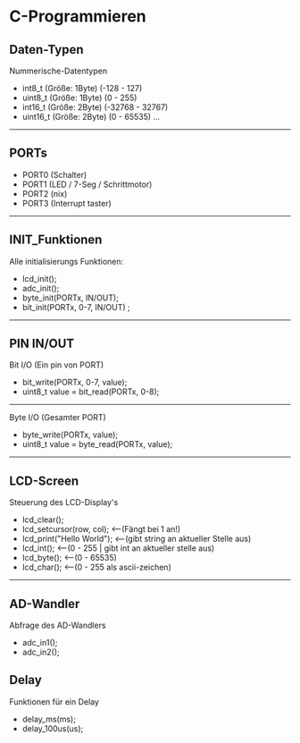 # C-Programmieren
 ## Daten-Typen
 Nummerische-Datentypen
  * int8_t  (Größe: 1Byte) (-128 - 127)
  * uint8_t (Größe: 1Byte) (0 - 255)
  * int16_t  (Größe: 2Byte) (-32768 - 32767)
  * uint16_t (Größe: 2Byte) (0 - 65535)
  ...
  ---
 ## PORTs
  * PORT0 (Schalter)
  * PORT1 (LED / 7-Seg / Schrittmotor)
  * PORT2 (nix)
  * PORT3 (Interrupt taster)
  ---
 ## INIT_Funktionen
  Alle initialisierungs Funktionen:
  * lcd_init();
  * adc_init();
  * byte_init(PORTx, IN/OUT);
  * bit_init(PORTx, 0-7, IN/OUT) ;
  ---
 ## PIN IN/OUT
  Bit I/O (Ein pin von PORT)
  * bit_write(PORTx, 0-7, value);
  * uint8_t value = bit_read(PORTx, 0-8);
  ---
  Byte I/O (Gesamter PORT)
  * byte_write(PORTx, value);
  * uint8_t value = byte_read(PORTx, value);
 ---
 ## LCD-Screen
  Steuerung des LCD-Display's
  * lcd_clear();
  * lcd_setcursor(row, col);     <--(Fängt bei 1 an!)
  * lcd_print("Hello World"); <--(gibt string an aktueller Stelle aus)
  * lcd_int(); <--(0 - 255 | gibt int an aktueller stelle aus)
  * lcd_byte(); <--(0 - 65535)
  * lcd_char(); <--(0 - 255 als ascii-zeichen)
 ---
 ## AD-Wandler
  Abfrage des AD-Wandlers
  * adc_in1();
  * adc_in2();
 ## Delay
  Funktionen für ein Delay
  * delay_ms(ms); 
  * delay_100us(us);
